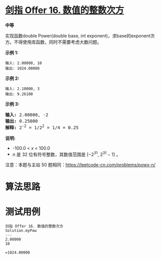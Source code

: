 # [剑指 Offer 16. 数值的整数次方][cnTitle]

**中等**

实现函数double Power(double base, int exponent)，求base的exponent次方。不得使用库函数，同时不需要考虑大数问题。



**示例 1:** 

```
输入: 2.00000, 10
输出: 1024.00000

```

**示例 2:** 

```
输入: 2.10000, 3
输出: 9.26100

```

**示例 3:** 


<pre><strong>输入:</strong> 2.00000, -2
<strong>输出:</strong> 0.25000
<strong>解释:</strong> 2<sup>-2</sup> = 1/2<sup>2</sup> = 1/4 = 0.25</pre>



**说明:** 

- -100.0 <  *x*  < 100.0 
-  *n*  是 32 位有符号整数，其数值范围是 [−2<sup>31</sup>, 2<sup>31 </sup>− 1] 。

注意：本题与主站 50 题相同：https://leetcode-cn.com/problems/powx-n/




# 算法思路

# 测试用例
```
剑指 Offer 16. 数值的整数次方
Solution.myPow
---
2.00000
10

=1024.00000
```

[cnTitle]: https://leetcode-cn.com/problems/shu-zhi-de-zheng-shu-ci-fang-lcof/
